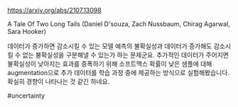 https://arxiv.org/abs/2107.13098

A Tale Of Two Long Tails (Daniel D'souza, Zach Nussbaum, Chirag Agarwal, Sara Hooker)

데이터가 증가하면 감소시킬 수 있는 모델 예측의 불확실성과 데이터가 증가해도 감소시킬 수 없는 불확실성을 구분해낼 수 있는가 하는 문제군요. 추가적인 데이터가 주어지면 불확실성이 낮아지는 효과를 증폭하기 위해 소프트맥스 확률이 낮은 샘플에 대해 augmentation으로 추가 데이터를 학습 과정 중에 제공하는 방식으로 실험해봤습니다. 확실히 경향이 나타나는 것 같긴 하네요.

#uncertainty